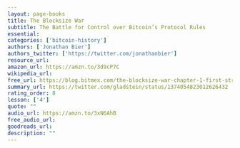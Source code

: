 ```yaml
---
layout: page-books
title: The Blocksize War
subtitle: The Battle for Control over Bitcoin’s Protocol Rules
essential: 
categories: ['bitcoin-history']
authors: ['Jonathan Bier']
authors_twitter: ['https://twitter.com/jonathanbier']
resource_url: 
amazon_url: https://amzn.to/3d9cP7C
wikipedia_url: 
free_url: https://blog.bitmex.com/the-blocksize-war-chapter-1-first-strike/
summary_url: https://twitter.com/gladstein/status/1374054823012626432
rating_order: 8
lesson: ['4']
quote: ""
audio_url: https://amzn.to/3xN6AhB
free_audio_url: 
goodreads_url: 
description: ""
---
```

